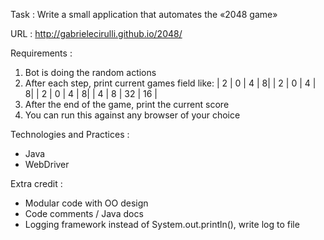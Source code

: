 Task :
Write a small application that automates the «2048 game»

URL :
http://gabrielecirulli.github.io/2048/

Requirements :
1. Bot is doing the random actions
2. After each step, print current games field like:
| 2 | 0 | 4 | 8|
| 2 | 0 | 4 | 8|
| 2 | 0 | 4 | 8|
| 4 | 8 | 32 | 16 |
3. After the end of the game, print the current score
4. You can run this against any browser of your choice

Technologies and Practices :
- Java
- WebDriver

Extra credit :
- Modular code with OO design
- Code comments / Java docs
- Logging framework instead of System.out.println(), write log to file
